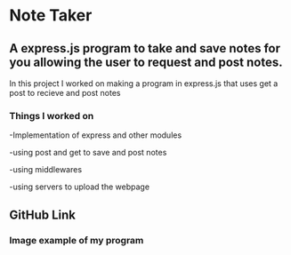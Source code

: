 # Note Taker

## A express.js program to take and save notes for you allowing the user to request and post notes.

In this project I worked on making a program in express.js that uses get a post to recieve and post notes

### Things I worked on
-Implementation of express and other modules

-using post and get to save and post notes

-using middlewares

-using servers to upload the webpage

## GitHub Link


### Image example of my program

